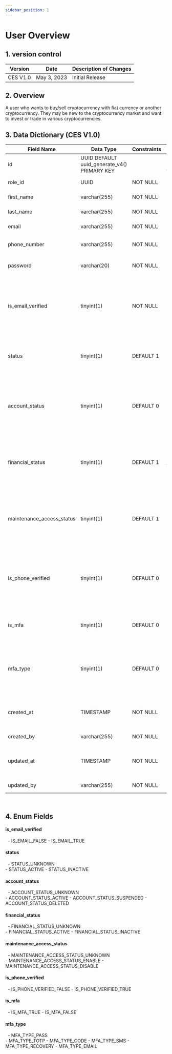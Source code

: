 ```yaml
---
sidebar_position: 1
---
```


# User Overview

## 1. version control

| Version  | Date        | Description of Changes |
| -------- | ----------- | ---------------------- |
| CES V1.0 | May 3, 2023 | Initial Release        |

## 2. Overview

A user who wants to buy/sell cryptocurrency with fiat currency or another
cryptocurrency. They may be new to the cryptocurrency market and want to invest or trade in
various cryptocurrencies.

## 3. Data Dictionary (CES V1.0)

| Field Name                | Data Type                                   | Constraints | Description                                                                       |
| ------------------------- | ------------------------------------------- | ----------- | --------------------------------------------------------------------------------- |
| id                        | UUID DEFAULT uuid_generate_v4() PRIMARY KEY |             | Unique identifier for the user                                                    |
| role_id                   | UUID                                        | NOT NULL    | User's role id                                                                    |
| first_name                | varchar(255)                                | NOT NULL    | User's first name                                                                 |
| last_name                 | varchar(255)                                | NOT NULL    | User's last name                                                                  |
| email                     | varchar(255)                                | NOT NULL    | User's email address                                                              |
| phone_number              | varchar(255)                                | NOT NULL    | User's phone number                                                               |
| password                  | varchar(20)                                 | NOT NULL    | Hashed user's password                                                            |
| is_email_verified         | tinyint(1)                                  | NOT NULL    | Flag indicating whether user's the email address (e.g. verified, pending)         |
| status                    | tinyint(1)                                  | DEFAULT 1   | Flag indicating whether user's status (e.g. active, inactive)                     |
| account_status            | tinyint(1)                                  | DEFAULT 0   | Flag indicating whether user's account status (e.g. active, suspended or deleted) |
| financial_status          | tinyint(1)                                  | DEFAULT 1   | Flag indicating whether user's financial status (e.g. Active, Inactive)           |
| maintenance_access_status | tinyint(1)                                  | DEFAULT 1   | Flag indicating whether user's maintenance access status (e.g. Enable, Disable)   |
| is_phone_verified         | tinyint(1)                                  | DEFAULT 0   | Flag indicating whether user's the phone number is (e.g. verified, pending)       |
| is_mfa                    | tinyint(1)                                  | DEFAULT 0   | Flag indicating whether user's mfa have or not                                    |
| mfa_type                  | tinyint(1)                                  | DEFAULT 0   | Flag indicating whether user's mfa_type is (e.g. verified, pending)               |
| created_at                | TIMESTAMP                                   | NOT NULL    | Timestamp when the user account was created                                       |
| created_by                | varchar(255)                                | NOT NULL    | User created                                                                      |
| updated_at                | TIMESTAMP                                   | NOT NULL    | Timestamp when the user account was last updated                                  |
| updated_by                | varchar(255)                                | NOT NULL    | User updated                                                                      |

`
`
## 4. Enum Fields 

#### **is_email_verified**
&nbsp;
    - IS_EMAIL_FALSE
    - IS_EMAIL_TRUE

#### **status**
&nbsp;
    - STATUS_UNKNOWN  
    - STATUS_ACTIVE
    - STATUS_INACTIVE

#### **account_status**
&nbsp;
    - ACCOUNT_STATUS_UNKNOWN  
    - ACCOUNT_STATUS_ACTIVE
    - ACCOUNT_STATUS_SUSPENDED
    - ACCOUNT_STATUS_DELETED 

#### **financial_status**
&nbsp;
    - FINANCIAL_STATUS_UNKNOWN  
    - FINANCIAL_STATUS_ACTIVE
    - FINANCIAL_STATUS_INACTIVE


#### **maintenance_access_status**
&nbsp;
    - MAINTENANCE_ACCESS_STATUS_UNKNOWN  
    - MAINTENANCE_ACCESS_STATUS_ENABLE
    - MAINTENANCE_ACCESS_STATUS_DISABLE


#### **is_phone_verified**
&nbsp;
    - IS_PHONE_VERIFIED_FALSE
    - IS_PHONE_VERIFIED_TRUE


#### **is_mfa**
&nbsp;
    - IS_MFA_TRUE
    - IS_MFA_FALSE

#### **mfa_type**
&nbsp;
    - MFA_TYPE_PASS  
    - MFA_TYPE_TOTP
    - MFA_TYPE_CODE
    - MFA_TYPE_SMS 
    - MFA_TYPE_RECOVERY
    - MFA_TYPE_EMAIL


